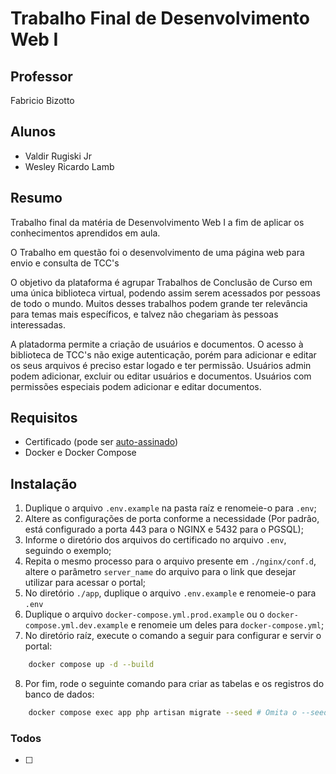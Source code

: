 # Trabalho Final de Desenvolvimento Web I

## Professor
Fabricio Bizotto

## Alunos
- Valdir Rugiski Jr
- Wesley Ricardo Lamb

## Resumo
Trabalho final da matéria de Desenvolvimento Web I a fim de aplicar os conhecimentos aprendidos em aula.

O Trabalho em questão foi o desenvolvimento de uma página web para envio e consulta de TCC's

O objetivo da plataforma é agrupar Trabalhos de Conclusão de Curso em uma única biblioteca virtual, podendo assim serem acessados por pessoas de todo o mundo. Muitos desses trabalhos podem grande ter relevância para temas mais específicos, e talvez não chegariam às pessoas interessadas.

A platadorma permite a criação de usuários e documentos. O acesso à biblioteca de TCC's não exige autenticação, porém para adicionar e editar os seus arquivos é preciso estar logado e ter permissão. Usuários admin podem adicionar, excluir ou editar usuários e documentos. Usuários com permissões especiais podem adicionar e editar documentos.

## Requisitos

- Certificado (pode ser [auto-assinado](https://gist.github.com/WesleyLamb/113348638bedb0b6aeacbe48efd2ae4c))
- Docker e Docker Compose

## Instalação

1. Duplique o arquivo `.env.example` na pasta raíz e renomeie-o para `.env`;
2. Altere as configurações de porta conforme a necessidade (Por padrão, está configurado a porta 443 para o NGINX e 5432 para o PGSQL);
3. Informe o diretório dos arquivos do certificado no arquivo `.env`, seguindo o exemplo;
4. Repita o mesmo processo para o arquivo presente em `./nginx/conf.d`, altere o parâmetro `server_name` do arquivo para o link que desejar utilizar para acessar o portal;
5. No diretório `./app`, duplique o arquivo `.env.example` e renomeie-o para `.env`
6. Duplique o arquivo `docker-compose.yml.prod.example` ou o `docker-compose.yml.dev.example` e renomeie um deles para `docker-compose.yml`;
7. No diretório raíz, execute o comando a seguir para configurar e servir o portal:
```bash
    docker compose up -d --build
```
8. Por fim, rode o seguinte comando para criar as tabelas e os registros do banco de dados:
```bash
    docker compose exec app php artisan migrate --seed # Omita o --seed caso não queira os registros demonstrativos
```

### Todos

 - [ ]